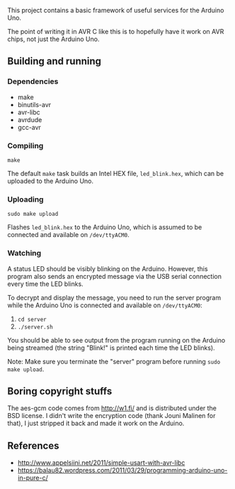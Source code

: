 This project contains a basic framework of useful services for the Arduino Uno.

The point of writing it in AVR C like this is to hopefully have it work on
AVR chips, not just the Arduino Uno.

## Building and running

### Dependencies

* make
* binutils-avr
* avr-libc
* avrdude
* gcc-avr

### Compiling

    make

The default `make` task builds an Intel HEX file, `led_blink.hex`, which can be
uploaded to the Arduino Uno.

### Uploading

    sudo make upload

Flashes `led_blink.hex` to the Arduino Uno, which is assumed to be connected
and available on `/dev/ttyACM0`.

### Watching

A status LED should be visibly blinking on the Arduino. However, this program
also sends an encrypted message via the USB serial connection every time the
LED blinks.

To decrypt and display the message, you need to run the server program while
the Arduino Uno is connected and available on `/dev/ttyACM0`:

1. `cd server`
2. `./server.sh`

You should be able to see output from the program running on the Arduino
being streamed (the string "Blink!" is printed each time the LED blinks).

Note: Make sure you terminate the "server" program before running
`sudo make upload`.

## Boring copyright stuffs

The aes-gcm code comes from http://w1.fi/ and is distributed under the BSD
license. I didn't write the encryption code (thank Jouni Malinen for that), I
just stripped it back and made it work on the Arduino.

## References

* http://www.appelsiini.net/2011/simple-usart-with-avr-libc
* https://balau82.wordpress.com/2011/03/29/programming-arduino-uno-in-pure-c/
